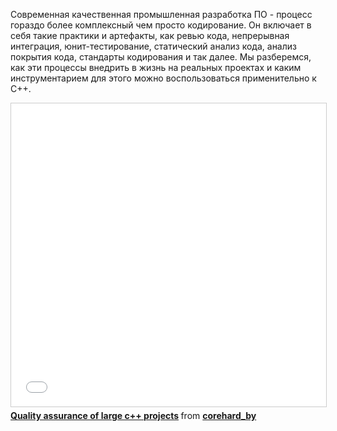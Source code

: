 ﻿Современная качественная промышленная разработка ПО - процесс гораздо более комплексный чем просто кодирование. 
Он включает в себя такие практики и артефакты, как ревью кода, непрерывная интеграция, юнит-тестирование, статический анализ кода, анализ покрытия кода, стандарты кодирования и так далее. 
Мы разберемся, как эти процессы внедрить в жизнь на реальных проектах и каким инструментарием для этого можно воспользоваться применительно к С++.

<iframe src="//www.slideshare.net/slideshow/embed_code/key/fBRJsdDev9KTjv" width="595" height="485" frameborder="0" marginwidth="0" marginheight="0" scrolling="no" style="border:1px solid #CCC; border-width:1px; margin-bottom:5px; max-width: 100%;" allowfullscreen> </iframe> <div style="margin-bottom:5px"> <strong> <a href="//www.slideshare.net/corehard_by/quality-assurance-of-large-c-projects" title="Quality assurance of large c++ projects" target="_blank">Quality assurance of large c++ projects</a> </strong> from <strong><a target="_blank" href="//www.slideshare.net/corehard_by">corehard_by</a></strong> </div>
